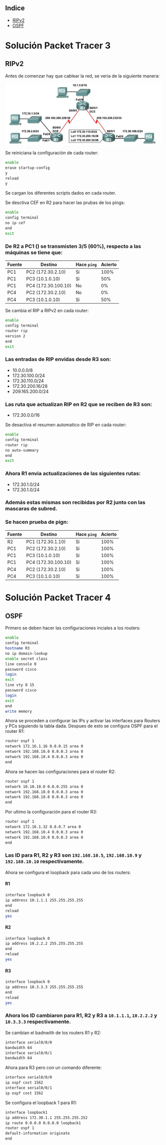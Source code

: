 ## Indice

- [RIPv2](#ripv2)
- [OSPF](#ospf)

# Solución Packet Tracer 3

## RIPv2

Antes de comenzar hay que cablear la red, se veria de la siguiente manera:

![cableado](./img/cable-connections.png)

Se reiniciana la configuración de cada router:

```sh
enable
erase startup-config
y
reload
y
```

Se cargan los diferentes scripts dados en cada router.

Se desctiva CEF en R2 para hacer las prubas de los pings:

```sh
enable
config terminal
no ip cef
end
exit
```

### De R2 a PC1 () se transmisten 3/5 (60%), respecto a las máquinas se tiene que:

| Fuente | Destino             | Hace `ping` | Acierto |
| ------ | ------------------- | ----------- | ------- |
| PC1    | PC2 (172.30.2.10)   | Sí          | 100%    |
| PC1    | PC3 (10.1.0.10)     | Sí          | 50%     |
| PC1    | PC4 (172.30.100.10) | No          | 0%      |
| PC4    | PC2 (172.30.2.10)   | No          | 0%      |
| PC4    | PC3 (10.1.0.10)     | Sí          | 50%     |

Se cambia el RIP a RIPv2 en cada router:

```sh
enable
config terminal
router rip
version 2
end
exit
```

### Las entradas de RIP envidas desde R3 son:

- 10.0.0.0/8
- 172.30.100.0/24
- 172.30.110.0/24
- 172.30.200.16/28
- 209.165.200.0/24

### Las ruta que actualizan RIP en R2 que se reciben de R3 son:

- 172.30.0.0/16

Se desactiva el resumen automatico de RIP en cada router:

```sh
enable
config terminal
router rip
no auto-summary
end
exit
```

### Ahora R1 envia actualizaciones de las siguientes rutas:

- 172.30.1.0/24
- 172.30.1.0/24

### Además estas mismas son recibidas por R2 junto con las mascaras de subred.

### Se hacen prueba de pign:

| Fuente | Destino             | Hace `ping` | Acierto |
| ------ | ------------------- | ----------- | ------- |
| R2     | PC1 (172.30.1.10)   | Sí          | 100%    |
| PC1    | PC2 (172.30.2.10)   | Sí          | 100%    |
| PC1    | PC3 (10.1.0.10)     | Sí          | 100%    |
| PC1    | PC4 (172.30.100.10) | Sí          | 100%    |
| PC4    | PC2 (172.30.2.10)   | Sí          | 100%    |
| PC4    | PC3 (10.1.0.10)     | Sí          | 100%    |

# Solución Packet Tracer 4

## OSPF

Primero se deben hacer las configuraciones inciales a los routers:

```sh
enable
config terminal
hostname R3
no ip domain-lookup
enable secret class
line console 0
password cisco
login
exit
line vty 0 15
password cisco
login
exit
end
write memory
```

Ahora se proceden a configurar las IPs y activar las interfaces para Routers y PCs siguiendo la tabla dada. Despues de esto se configura OSPF para el router R1:

```sh
router ospf 1
network 172.16.1.16 0.0.0.15 area 0
network 192.168.10.0 0.0.0.3 area 0
network 192.168.10.4 0.0.0.3 area 0
end
```

Ahora se hacen las configuraciones para el router R2:

```sh
router ospf 1
network 10.10.10.0 0.0.0.255 area 0
network 192.168.10.0 0.0.0.3 area 0
network 192.168.10.8 0.0.0.3 area 0
end
```

Por ultimo la configuración para el router R3:

```sh
router ospf 1
network 172.16.1.32 0.0.0.7 area 0
network 192.168.10.4 0.0.0.3 area 0
network 192.168.10.8 0.0.0.3 area 0
end
```

### Las ID para R1, R2 y R3 son `192.168.10.5`, `192.168.10.9` y `192.168.10.10` respectivamente.

Ahora se configura el loopback para cada uno de los routers:

#### R1

```sh
interface loopback 0
ip address 10.1.1.1 255.255.255.255
end
reload
yes
```

#### R2

```sh
interface loopback 0
ip address 10.2.2.2 255.255.255.255
end
reload
yes
```

#### R3

```sh
interface loopback 0
ip address 10.3.3.3 255.255.255.255
end
reload
yes
```

### Ahora los ID cambiaron para R1, R2 y R3 a `10.1.1.1`, `10.2.2.2` y `10.3.3.3` respectivamente.

Se cambian el badnwith de los routers R1 y R2:

```sh
interface serial0/0/0
bandwidth 64
interface serial0/0/1
bandwidth 64
```

Ahora para R3 pero con un comando diferente:

```sh
interface serial0/0/0
ip ospf cost 1562
interface serial0/0/1
ip ospf cost 1562
```

Se configura el loopback 1 para R1:

```sh
interface loopback1
ip address 172.30.1.1 255.255.255.252
ip route 0.0.0.0 0.0.0.0 loopback1
router ospf 1
default-information originate
end
```
